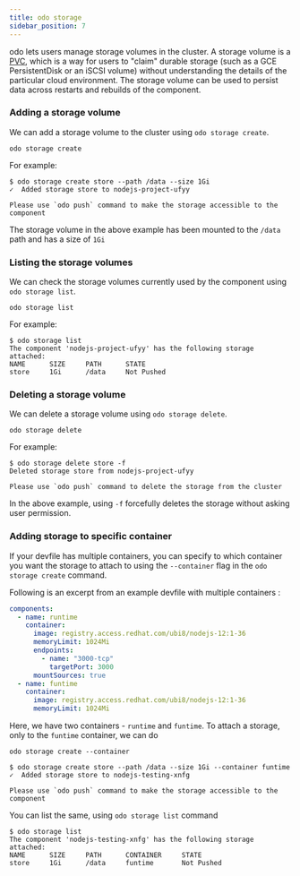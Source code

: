 ```yaml
---
title: odo storage
sidebar_position: 7
---
```

odo lets users manage storage volumes in the cluster. A storage volume is a [PVC](https://kubernetes.io/docs/concepts/storage/volumes/#persistentvolumeclaim), which is a way for users to "claim" durable storage (such as a GCE PersistentDisk or an iSCSI volume) without understanding the details of the particular cloud environment. The storage volume can be used to persist data across restarts and rebuilds of the component.

### Adding a storage volume

We can add a storage volume to the cluster using `odo storage create`.

```shell
odo storage create
```
For example:
```shell
$ odo storage create store --path /data --size 1Gi
✓  Added storage store to nodejs-project-ufyy

Please use `odo push` command to make the storage accessible to the component
```

The storage volume in the above example has been mounted to the `/data` path and has a size of `1Gi`

### Listing the storage volumes

We can check the storage volumes currently used by the component using `odo storage list`.
```shell
odo storage list
```
For example:
```shell
$ odo storage list
The component 'nodejs-project-ufyy' has the following storage attached:
NAME      SIZE     PATH      STATE
store     1Gi      /data     Not Pushed
```

### Deleting a storage volume

We can delete a storage volume using `odo storage delete`.

```shell
odo storage delete
```
For example:
```shell
$ odo storage delete store -f
Deleted storage store from nodejs-project-ufyy

Please use `odo push` command to delete the storage from the cluster
```
In the above example, using `-f` forcefully deletes the storage without asking user permission.

### Adding storage to specific container

If your devfile has multiple containers, you can specify to which container you want the
storage to attach to using the `--container` flag in the `odo storage create` command.

Following is an excerpt from an example devfile with multiple containers :
```yaml
components:
  - name: runtime
    container:
      image: registry.access.redhat.com/ubi8/nodejs-12:1-36
      memoryLimit: 1024Mi
      endpoints:
        - name: "3000-tcp"
          targetPort: 3000
      mountSources: true
  - name: funtime
    container:
      image: registry.access.redhat.com/ubi8/nodejs-12:1-36
      memoryLimit: 1024Mi
```


Here, we have two containers - `runtime` and `funtime`. To attach a storage, only to the `funtime` container, we can do
```shell
odo storage create --container
```
```shell
$ odo storage create store --path /data --size 1Gi --container funtime
✓  Added storage store to nodejs-testing-xnfg

Please use `odo push` command to make the storage accessible to the component
```

You can list the same, using `odo storage list` command

```shell
$ odo storage list
The component 'nodejs-testing-xnfg' has the following storage attached:
NAME      SIZE     PATH      CONTAINER     STATE
store     1Gi      /data     funtime       Not Pushed
```
